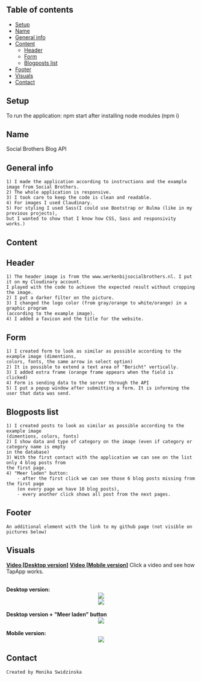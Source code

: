## Table of contents
* [Setup](#setup)
* [Name](#name)
* [General info](#general-info)
* [Content](#content)
    - [Header](#header)
    - [Form](#form)
    - [Blogposts list](#blogposts-list)
* [Footer](#footer)
* [Visuals](#visuals)
* [Contact](#contact)
## Setup
To run the application: npm start after installing node modules (npm i)
## Name
Social Brothers Blog API

## General info
    1) I made the application according to instructions and the example image from Social Brothers.
    2) The whole application is responsive.
    3) I took care to keep the code is clean and readable.
    4) For images I used Claudinary.
    5) For styling I used Sass(I could use Bootstrap or Bulma (like in my previous projects), 
    but I wanted to show that I know how CSS, Sass and responsivity works.)
    
## Content

## Header
    1) The header image is from the www.werkenbijsocialbrothers.nl. I put it on my Cloudinary account.
    I played with the code to achieve the expected result without cropping the image.
    2) I put a darker filter on the picture.
    3) I changed the logo color (from gray/orange to white/orange) in a graphic program
    (according to the example image).
    4) I added a favicon and the title for the website.
    
## Form
    1) I created form to look as similar as possible according to the example image (dimentions,
    colors, fonts, the same arrow in select option)
    2) It is possible to extend a text area of "Bericht" vertically.
    3) I added extra frame (orange frame appears when the field is clicked)
    4) Form is sending data to the server through the API
    5) I put a popup window after submitting a form. It is informing the user that data was send.
    
## Blogposts list
    1) I created posts to look as similar as possible according to the example image
    (dimentions, colors, fonts)
    2) I show data and type of category on the image (even if category or category name is empty 
    in the database)
    3) With the first contact with the application we can see on the list only 4 blog posts from 
    the first page.
    4) "Meer laden" button:
        - after the first click we can see those 6 blog posts missing from the first page 
        (on every page we have 10 blog posts),
        - every another click shows all post from the next pages. 
        
## Footer
    An additional element with the link to my github page (not visible on pictures below)
    
## Visuals
<a href="https://youtu.be/ONEjL4bPJmA"><b>Video [Desktop version]</b></a>
<a href="https://youtu.be/42F5kVHw3LQ"><b>Video [Mobile version]</b></a>
Click a video and see how TapApp works.

<br>
<b>Desktop version:</b>
<div style="display: flex; justify-content: center">
<img src="https://res.cloudinary.com/mokaweb/image/upload/c_scale,w_800/v1588015142/SocialBrothers/desktop_ptgcmj.png" />
</div>

<div style="display: flex; justify-content: center">
<img src="https://res.cloudinary.com/mokaweb/image/upload/c_scale,w_800/v1588347982/SocialBrothers/popup.png" />
</div>

<br>
<b>Desktop version + "Meer laden" button</b>
<div style="display: flex; justify-content: center">
<img src="http://res.cloudinary.com/mokaweb/image/upload/c_scale,w_665/v1588015143/SocialBrothers/Desktop-meer-laden.png" />
</div>

<br>
<b>Mobile version:</b>
<div style="display: flex; justify-content: center">
<img src="https://res.cloudinary.com/mokaweb/image/upload/c_scale,w_317/v1588015141/SocialBrothers/mobile_pxwr3r.png" />
</div>

## Contact
    Created by Monika Swidzinska
